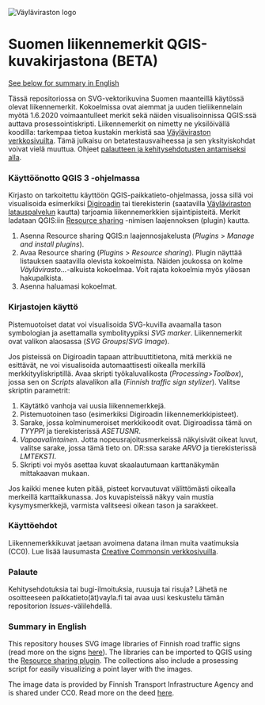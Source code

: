 ![Väyläviraston logo](https://vayla.fi/documents/20473/740592/vayla_sivussa_fi_sv_rgb.png)
# Suomen liikennemerkit QGIS-kuvakirjastona (BETA)
[See below for summary in English](https://github.com/finnishtransportagency/liikennemerkit#summary-in-english)

Tässä repositoriossa on SVG-vektorikuvina Suomen maanteillä käytössä olevat liikennemerkit. Kokoelmissa ovat aiemmat ja uuden tieliikennelain myötä 1.6.2020 voimaantulleet merkit sekä näiden visualisoinnissa QGIS:ssä auttava prosessointiskripti. Liikennemerkit on nimetty ne yksilöivällä koodilla: tarkempaa tietoa kustakin merkistä saa [Väyläviraston verkkosivuilta](https://vayla.fi/tieverkko/liikennemerkit). Tämä julkaisu on betatestausvaiheessa ja sen yksityiskohdat voivat vielä muuttua. Ohjeet [palautteen ja kehitysehdotusten antamiseksi alla](https://github.com/finnishtransportagency/liikennemerkit#palaute).

### Käyttöönotto QGIS 3 -ohjelmassa
Kirjasto on tarkoitettu käyttöön QGIS-paikkatieto-ohjelmassa, jossa sillä voi visualisoida esimerkiksi [Digiroadin](https://vayla.fi/avoindata/digiroad) tai tierekisterin (saatavilla [Väyläviraston latauspalvelun](https://julkinen.vayla.fi/oskari/) kautta) tarjoamia liikennemerkkien sijaintipisteitä. Merkit ladataan QGIS:iin [Resource sharing](http://qgis-contribution.github.io/QGIS-ResourceSharing/) -nimisen laajennoksen (plugin) kautta.

1. Asenna Resource sharing QGIS:n laajennosjakelusta (*Plugins* > *Manage and install plugins*).
2. Avaa Resource sharing (*Plugins* > *Resource sharing*). Plugin näyttää listauksen saatavilla olevista kokoelmista. Näiden joukossa on kolme *Väylävirasto...*-alkuista kokoelmaa. Voit rajata kokoelmia myös yläosan hakupalkista.
3. Asenna haluamasi kokoelmat.

### Kirjastojen käyttö
Pistemuotoiset datat voi visualisoida SVG-kuvilla avaamalla tason symbologian ja asettamalla symbolityypiksi *SVG marker*. Liikennemerkit ovat valikon alaosassa (*SVG Groups*/*SVG Image*).

Jos pisteissä on Digiroadin tapaan attribuuttitietona, mitä merkkiä ne esittävät, ne voi visualisoida automaattisesti oikealla merkillä merkkityyliskriptillä. Avaa skripti työkaluvalikosta (*Processing*>*Toolbox*), jossa sen on *Scripts* alavalikon alla (*Finnish traffic sign stylizer*). Valitse skriptin parametrit:
1. Käytätkö vanhoja vai uusia liikennemerkkejä.
2. Pistemuotoinen taso (esimerkiksi Digiroadin liikennemerkkipisteet).
3. Sarake, jossa kolminumeroiset merkkikoodit ovat. Digiroadissa tämä on *TYYPPI* ja tierekisterissä *ASETUSNR*.
4. *Vapaavalintainen*. Jotta nopeusrajoitusmerkeissä näkyisivät oikeat luvut, valitse sarake, jossa tämä tieto on. DR:ssa sarake *ARVO* ja tierekisterissä *LMTEKSTI*.
5. Skripti voi myös asettaa kuvat skaalautumaan karttanäkymän mittakaavan mukaan. 

Jos kaikki menee kuten pitää, pisteet korvautuvat välittömästi oikealla merkeillä karttaikkunassa. Jos kuvapisteissä näkyy vain mustia kysymysmerkkejä, varmista valitseesi oikean tason ja sarakkeet.

### Käyttöehdot
Liikennemerkkikuvat jaetaan avoimena datana ilman muita vaatimuksia (CC0). Lue lisää lausumasta [Creative Commonsin verkkosivuilla](https://creativecommons.org/publicdomain/zero/1.0/deed.fi).

### Palaute
Kehitysehdotuksia tai bugi-ilmoituksia, ruusuja tai risuja? Lähetä ne osoitteeseen paikkatieto(ät)vayla.fi tai avaa uusi keskustelu tämän repositorion *Issues*-välilehdellä.

### Summary in English
This repository houses SVG image libraries of Finnish road traffic signs (read more on the signs [here](https://vayla.fi/web/en/road-network/traffic-signs)). The libraries can be imported to QGIS using the [Resource sharing plugin](http://qgis-contribution.github.io/QGIS-ResourceSharing/). The collections also include a prosessing script for easily visualizing a point layer with the images.

The image data is provided by Finnish Transport Infrastructure Agency and is shared under CC0. Read more on the deed [here](https://creativecommons.org/publicdomain/zero/1.0/deed.en).
